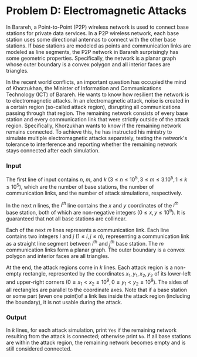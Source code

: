 # Problem D: Electromagnetic Attacks

In Barareh, a Point-to-Point (P2P) wireless network is used to connect base stations for private data services. In a P2P wireless network, each base station uses some directional antennas to connect with the other base stations. If base stations are modeled as points and communication links are modeled as line segments, the P2P network in Barareh surprisingly has some geometric properties. Specifically, the network is a planar graph whose outer boundary is a convex polygon and all interior faces are triangles.

In the recent world conflicts, an important question has occupied the mind of Khorzukhan, the Minister of Information and Communications Technology (ICT) of Barareh. He wants to know how resilient the network is to electromagnetic attacks. In an electromagnetic attack, noise is created in a certain region (so-called attack region), disrupting all communications passing through that region. The remaining network consists of every base station and every communication link that were strictly outside of the attack region. Specifically, Khorzukhan wants to know if the remaining network remains connected. To achieve this, he has instructed his ministry to simulate multiple electromagnetic attacks separately, testing the network's tolerance to interference and reporting whether the remaining network stays connected after each simulation.

### Input

The first line of input contains $n$, $m$, and $k$ ($3 \le n \le 10 ^ 5, 3 \le m \le 3 . 10 ^ 5, 1 \le k \le 10 ^ 5$), which are the number of base stations, the number of communication links, and the number of attack simulations, respectively.

In the next $n$ lines, the $i ^ {th}$ line contains the $x$ and $y$ coordinates of the $i ^ {th}$ base station, both of which are non-negative integers ($0 \le x, y \le 10 ^ 9$). It is guaranteed that not all base stations are collinear.

Each of the next $m$ lines represents a communication link. Each line contains two integers $i$ and $j$ ($1 \le i, j \le n$), representing a communication link as a straight line segment between $i ^ {th}$ and $j ^ {th}$ base station. The $m$ communication links form a planar graph. The outer boundary is a convex polygon and interior faces are all triangles.

At the end, the attack regions come in $k$ lines. Each attack region is a non-empty rectangle, represented by the coordinates $x_1, y_1, x_2, y_2$ of its lower-left and upper-right corners ($0 \le x_1 < x_2 \le 10 ^ 9, 0 \le y_1 < y_2 \le 10 ^ 9$). The sides of all rectangles are parallel to the coordinate axes. Note that if a base station or some part (even one point)of a link lies inside the attack region (including the boundary), it is not usable during the attack.

### Output

In $k$ lines, for each attack simulation, print `Yes` if the remaining network resulting from the attack is connected; otherwise print `No`. If all base stations are within the attack region, the remaining network becomes empty and is still considered connected.
